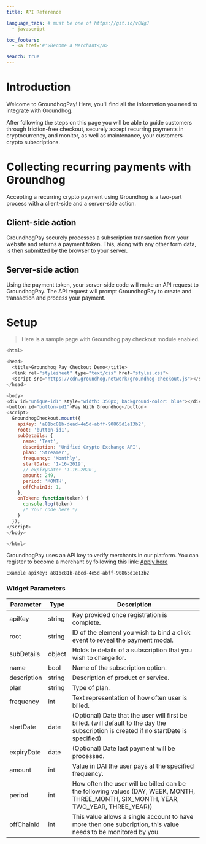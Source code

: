 ```yaml
---
title: API Reference

language_tabs: # must be one of https://git.io/vQNgJ
  - javascript

toc_footers:
  - <a href='#'>Become a Merchant</a>

search: true
---
```


# Introduction

Welcome to GroundhogPay! Here, you'll find all the information you need to integrate with Groundhog.

After following the steps on this page you will be able to guide customers through friction-free checkout, securely accept recurring payments in cryptocurrency, and monitor, as well as maintenance, your customers crypto subscriptions.

# Collecting recurring payments with Groundhog

Accepting a recurring crypto payment using Groundhog is a two-part process with a client-side and a server-side action.

## Client-side action

GroundhogPay securely processes a subscription transaction from your website and returns a payment token. This, along with any other form data, is then submitted by the browser to your server.

## Server-side action

Using the payment token, your server-side code will make an API request to GroundhogPay. The API request will prompt GroundhogPay to create and transaction and process your payment.

# Setup
> Here is a sample page with Groundhog pay checkout module enabled.

```javascript
<html>

<head>
  <title>Groundhog Pay Checkout Demo</title>
  <link rel="stylesheet" type="text/css" href="styles.css">
  <script src="https://cdn.groundhog.network/groundhog-checkout.js"></script>
</head>

<body>
<div id="unique-id1" style="width: 350px; background-color: blue"></div>
<button id="button-id1">Pay With Groundhog</button>
<script>
  GroundhogCheckout.mount({
    apiKey: 'a81bc81b-dead-4e5d-abff-90865d1e13b2',
    root: 'button-id1',
    subDetails: {
      name: 'Test',
      description: 'Unified Crypto Exchange API',
      plan: 'Streamer',
      frequency: 'Monthly',
      startDate: '1-16-2019',
      // expiryDate: '1-16-2020',
      amount: 249,
      period: 'MONTH',
      offChainId: 1,
    },
    onToken: function(token) {
      console.log(token)
      /* Your code here */
    }
  });
</script>
</body>

</html>
```

GroundhogPay uses an API key to verify merchants in our platform. You can register to become a merchant by following this link: [Apply here](https://groundhog.typeform.com/to/ogJNNf)

`Example apiKey: a81bc81b-abcd-4e5d-abff-90865d1e13b2`

### Widget Parameters

Parameter | Type | Description
--------- | ------- | -----------
apiKey | string | Key provided once registration is complete.
root | string | ID of the element you wish to bind a click event to reveal the payment modal.
subDetails | object | Holds te details of a subscription that you wish to charge for.
name | bool | Name of the subscription option.
description | string | Description of product or service.
plan | string | Type of plan.
frequency | int | Text representation of how often user is billed.
startDate | date | (Optional) Date that the user will first be billed. (will default to the day the subscription is created if no startDate is specified)
expiryDate | date | (Optional) Date last payment will be processed.
amount | int | Value in DAI the user pays at the specified frequency.
period | int | How often the user will be billed can be the following values (DAY, WEEK, MONTH, THREE_MONTH, SIX_MONTH, YEAR, TWO_YEAR, THREE_YEAR))
offChainId | int | This value allows a single account to have more then one subcription, this value needs to be monitored by you.

